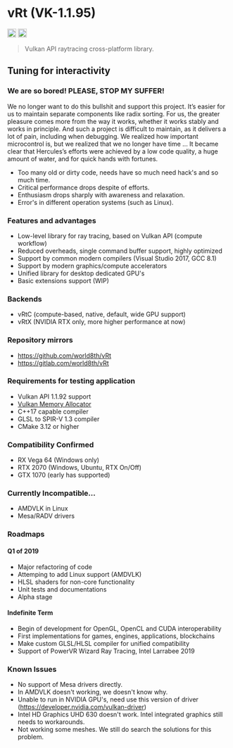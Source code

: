 # vRt (VK-1.1.95)

<a href="https://gitter.im/world8th/vRt?utm_source=badge&utm_medium=badge&utm_campaign=pr-badge&utm_content=badge" target="_blank" title="Gitter"><img src="https://badges.gitter.im/world8th/vRt.svg" alt="Gitter.RT" height="20px"/></a>
<a href="https://etherdonation.com/d?to=0xd9b022cDf82eE7eAB9B17C7d85c3ba005E288383" target="_blank" title="Donate ETH"><img src="https://etherdonation.com/i/btn/donate-btn.png" alt="Donate.ETH" height="20px"/></a>

> Vulkan API raytracing cross-platform library.

## Tuning for interactivity

### We are so bored! PLEASE, STOP MY SUFFER!

We no longer want to do this bullshit and support this project. It’s easier for us to maintain separate components like radix sorting. For us, the greater pleasure comes more from the way it works, whether it works stably and works in principle. And such a project is difficult to maintain, as it delivers a lot of pain, including when debugging. We realized how important microcontrol is, but we realized that we no longer have time ... It became clear that Hercules’s efforts were achieved by a low code quality, a huge amount of water, and for quick hands with fortunes.

- Too many old or dirty code, needs have so much need hack's and so much time.
- Critical performance drops despite of efforts.
- Enthusiasm drops sharply with awareness and relaxation.
- Error's in different operation systems (such as Linux). 

### Features and advantages

- Low-level library for ray tracing, based on Vulkan API (compute workflow)
- Reduced overheads, single command buffer support, highly optimized
- Support by common modern compilers (Visual Studio 2017, GCC 8.1)
- Support by modern graphics/compute accelerators
- Unified library for desktop dedicated GPU's
- Basic extensions support (WIP)

### Backends

- vRtC (compute-based, native, default, wide GPU support)
- vRtX (NVIDIA RTX only, more higher performance at now)

### Repository mirrors

- https://github.com/world8th/vRt
- https://gitlab.com/world8th/vRt

### Requirements for testing application

- Vulkan API 1.1.92 support 
- [Vulkan Memory Allocator](https://github.com/GPUOpen-LibrariesAndSDKs/VulkanMemoryAllocator)
- C++17 capable compiler
- GLSL to SPIR-V 1.3 compiler
- CMake 3.12 or higher

### Compatibility Confirmed

- RX Vega 64 (Windows only)
- RTX 2070 (Windows, Ubuntu, RTX On/Off)
- GTX 1070 (early has supported)

### Currently Incompatible... 

- AMDVLK in Linux 
- Mesa/RADV drivers 


### Roadmaps

#### Q1 of 2019

- Major refactoring of code
- Attemping to add Linux support (AMDVLK)
- HLSL shaders for non-core functionality
- Unit tests and documentations
- Alpha stage

#### Indefinite Term

- Begin of development for OpenGL, OpenCL and CUDA interoperability
- First implementations for games, engines, applications, blockchains
- Make custom GLSL/HLSL compiler for unified compatibility
- Support of PowerVR Wizard Ray Tracing, Intel Larrabee 2019

### Known Issues

- No support of Mesa drivers directly. 
- In AMDVLK doesn't working, we doesn't know why.
- Unable to run in NVIDIA GPU's, need use this version of driver (https://developer.nvidia.com/vulkan-driver)
- Intel HD Graphics UHD 630 doesn't work. Intel integrated graphics still needs to workarounds.
- Not working some meshes. We still do search the solutions for this problem.

